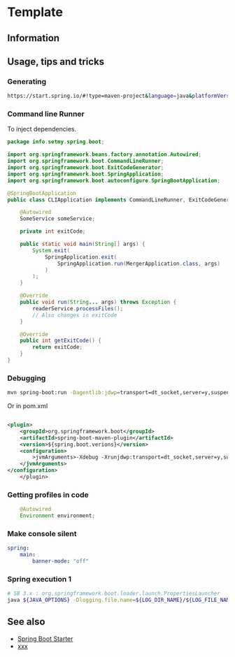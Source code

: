 # Template

## Information

## Usage, tips and tricks

### Generating

```sh
https://start.spring.io/#!type=maven-project&language=java&platformVersion=3.1.4&packaging=jar&jvmVersion=21&groupId=ee.test.task&artifactId=event-application&name=event-application&description=Event%20Registration%20Application&packageName=ee.test.task.event-application&dependencies=lombok,devtools,web,thymeleaf,jdbc,data-jdbc,data-jpa,liquibase,h2,postgresql,validation
```

### Command line Runner

To inject dependencies.

```Java
package info.setmy.spring.boot;

import org.springframework.beans.factory.annotation.Autowired;
import org.springframework.boot.CommandLineRunner;
import org.springframework.boot.ExitCodeGenerator;
import org.springframework.boot.SpringApplication;
import org.springframework.boot.autoconfigure.SpringBootApplication;

@SpringBootApplication
public class CLIApplication implements CommandLineRunner, ExitCodeGenerator {

    @Autowired
    SomeService someService;

    private int exitCode;

    public static void main(String[] args) {
        System.exit(
            SpringApplication.exit(
                SpringApplication.run(MergerApplication.class, args)
            )
        );
    }

    @Override
    public void run(String... args) throws Exception {
        readerService.processFiles();
        // Also changes in exitCode
    }

    @Override
    public int getExitCode() {
        return exitCode;
    }
}
```

### Debugging

```sh
mvn spring-boot:run -Dagentlib:jdwp=transport=dt_socket,server=y,suspend=n,address=8000
```

Or in pom.xml

```xml

<plugin>
    <groupId>org.springframework.boot</groupId>
    <artifactId>spring-boot-maven-plugin</artifactId>
    <version>${spring.boot.verions}</version>
    <configuration>
        >jvmArguments>-Xdebug -Xrunjdwp:transport=dt_socket,server=y,suspend=n,address=8000
    </jvmArguments>
</configuration>
    </plugin>
```

### Getting profiles in code

```Java
    @Autowired
    Environment environment;
```

### Make console silent

```yml
spring:
    main:
        banner-mode: "off"
```

### Spring execution 1

```sh
# SB 3.x : org.springframework.boot.loader.launch.PropertiesLauncher
java ${JAVA_OPTIONS} -Dlogging.file.name=${LOG_DIR_NAME}/${LOG_FILE_NAME} -Dspring.profiles.active=${APPLICATION_PROFILES} -Dspring.config.additional-location=optional:${OPTIONAL_CONFIG_FILE_NAME} -Dloader.main=${APPLICATION_MAIN_CLASS_NAME} -cp ${APPLICATION_JAR_FILE_NAME} org.springframework.boot.loader.PropertiesLauncher ${*}
```

## See also

* [Spring Boot Starter](https://start.spring.io/)
* [xxx](https://docs.spring.io/spring-boot/specification/executable-jar/property-launcher.html)
